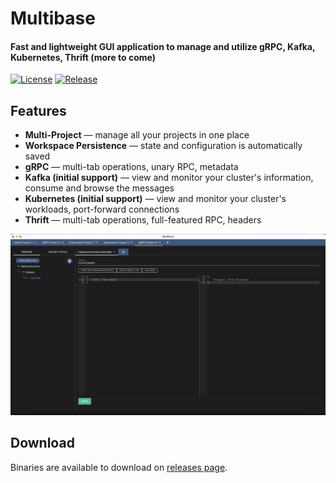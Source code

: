 # Multibase
#### Fast and lightweight GUI application to manage and utilize gRPC, Kafka, Kubernetes, Thrift (more to come)

[![License](https://img.shields.io/github/license/catake-com/multibase?style=flat-square)](https://github.com/catake-com/multibase/blob/main/LICENSE)
[![Release](https://img.shields.io/github/v/release/catake-com/multibase?style=flat-square)](https://github.com/catake-com/multibase/releases)

## Features

* **Multi-Project** — manage all your projects in one place
* **Workspace Persistence** — state and configuration is automatically saved
* **gRPC** —  multi-tab operations, unary RPC, metadata
* **Kafka (initial support)** —  view and monitor your cluster's information, consume and browse the messages
* **Kubernetes (initial support)** —  view and monitor your cluster's workloads, port-forward connections
* **Thrift** —  multi-tab operations, full-featured RPC, headers

[![Multibase][screenshot]](https://github.com/catake-com/multibase/releases/latest)

## Download

Binaries are available to download on [releases page](https://github.com/catake-com/multibase/releases/latest).

[screenshot]: .github/images/screenshot.png
